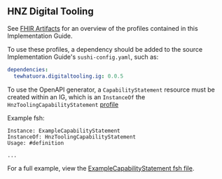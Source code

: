 ## HNZ Digital Tooling

See [FHIR Artifacts](./artifacts.html) for an overview of the profiles contained in this Implementation Guide.

To use these profiles, a dependency should be added to the source Implementation Guide's `sushi-config.yaml`, such as:

```yaml
dependencies:
  tewhatuora.digitaltooling.ig: 0.0.5
```

To use the OpenAPI generator, a `CapabilityStatement` resource must be created within an IG, which is an `InstanceOf` the `HnzToolingCapabilityStatement` [profile](./StructureDefinition-hnz-capability-statement.html)

Example fsh:

```
Instance: ExampleCapabilityStatement
InstanceOf: HnzToolingCapabilityStatement
Usage: #definition

...
```

For a full example, view the [ExampleCapabilityStatement fsh file](https://github.com/tewhatuora/hnz-digital-tooling/blob/master/input/fsh/profiles/ExampleCapabilityStatement.fsh).